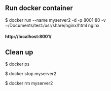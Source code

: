 ## Run docker container
$ docker run --name myserver2 -d -p 8001:80 -v ~/Documents/test:/usr/share/nginx/html nginx
#### http://localhost:8001/

## Clean up
$ docker ps

$ docker stop myserver2

$ docker rm myserver2